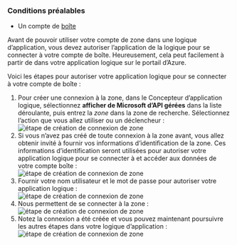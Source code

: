 ### <a name="prerequisites"></a>Conditions préalables

- Un compte de [boîte](http://box.com)  


Avant de pouvoir utiliser votre compte de zone dans une logique d’application, vous devez autoriser l’application de la logique pour se connecter à votre compte de boîte. Heureusement, cela peut facilement à partir de dans votre application logique sur le portail d’Azure.  

Voici les étapes pour autoriser votre application logique pour se connecter à votre compte de boîte :  
1. Pour créer une connexion à la zone, dans le Concepteur d’application logique, sélectionnez **afficher de Microsoft d’API gérées** dans la liste déroulante, puis entrez la *zone* dans la zone de recherche. Sélectionnez l’action que vous allez utiliser ou un déclencheur :  
![étape de création de connexion de zone](./media/connectors-create-api-box/box-1.png)  
2. Si vous n’avez pas créé de toute connexion à la zone avant, vous allez obtenir invité à fournir vos informations d’identification de la zone. Ces informations d’identification seront utilisées pour autoriser votre application logique pour se connecter à et accéder aux données de votre compte boîte :  
![étape de création de connexion de zone](./media/connectors-create-api-box/box-2.png)  
3. Fournir votre nom utilisateur et le mot de passe pour autoriser votre application logique :  
 ![étape de création de connexion de zone](./media/connectors-create-api-box/box-3.png)  
4. Nous permettent de se connecter à la zone :  
![étape de création de connexion de zone](./media/connectors-create-api-box/box-4.png)  
5. Notez la connexion a été créée et vous pouvez maintenant poursuivre les autres étapes dans votre logique d’application :  
![étape de création de connexion de zone](./media/connectors-create-api-box/box-5.png)  

